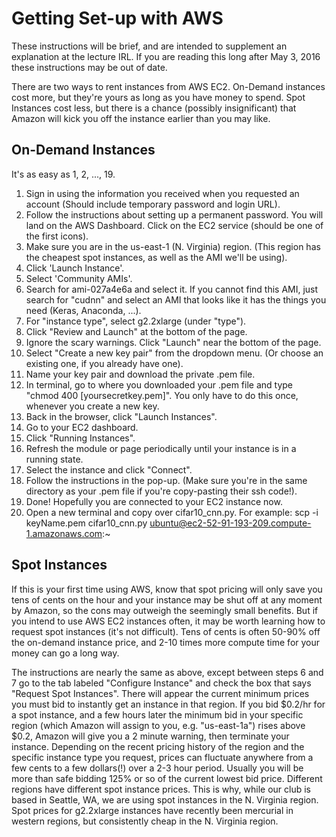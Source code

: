 # Getting Set-up with AWS

These instructions will be brief, and are intended to supplement an explanation at the lecture IRL. If you are reading this long after May 3, 2016 these instructions may be out of date.

There are two ways to rent instances from AWS EC2. On-Demand instances cost more, but they're yours as long as you have money to spend. Spot Instances cost less, but there is a chance (possibly insignificant) that Amazon will kick you off the instance earlier than you may like.

## On-Demand Instances

It's as easy as 1, 2, ..., 19.

1. Sign in using the information you received when you requested an account (Should include temporary password and login URL).
2. Follow the instructions about setting up a permanent password. You will land on the AWS Dashboard. Click on the EC2 service (should be one of the first icons).
3. Make sure you are in the us-east-1 (N. Virginia) region. (This region has the cheapest spot instances, as well as the AMI we'll be using).
4. Click 'Launch Instance'.
5. Select 'Community AMIs'.
6. Search for ami-027a4e6a and select it. If you cannot find this AMI, just search for "cudnn" and select an AMI that looks like it has the things you need (Keras, Anaconda, ...).
7. For "instance type", select g2.2xlarge (under "type").
8. Click "Review and Launch" at the bottom of the page.
9. Ignore the scary warnings. Click "Launch" near the bottom of the page.
10. Select "Create a new key pair" from the dropdown menu. (Or choose an existing one, if you already have one).
11. Name your key pair and download the private .pem file. 
12. In terminal, go to where you downloaded your .pem file and type "chmod 400 [yoursecretkey.pem]". You only have to do this once, whenever you create a new key.
13. Back in the browser, click "Launch Instances".
14. Go to your EC2 dashboard.
15. Click "Running Instances".
16. Refresh the module or page periodically until your instance is in a running state.
17. Select the instance and click "Connect".
18. Follow the instructions in the pop-up. (Make sure you're in the same directory as your .pem file if you're copy-pasting their ssh code!).
19. Done! Hopefully you are connected to your EC2 instance now. 
20. Open a new terminal and copy over cifar10\_cnn.py. For example:  scp -i keyName.pem cifar10_cnn.py ubuntu@ec2-52-91-193-209.compute-1.amazonaws.com:~

## Spot Instances

If this is your first time using AWS, know that spot pricing will only save you tens of cents on the hour and your instance may be shut off at any moment by Amazon, so the cons may outweigh the seemingly small benefits. But if you intend to use AWS EC2 instances often, it may be worth learning how to request spot instances (it's not difficult). Tens of cents is often 50-90% off the on-demand instance price, and 2-10 times more compute time for your money can go a long way.

The instructions are nearly the same as above, except between steps 6 and 7 go to the tab labeled "Configure Instance" and check the box that says "Request Spot Instances". There will appear the current minimum prices you must bid to instantly get an instance in that region. If you bid $0.2/hr for a spot instance, and a few hours later the minimum bid in your specific region (which Amazon will assign to you, e.g. "us-east-1a") rises above $0.2, Amazon will give you a 2 minute warning, then terminate your instance. Depending on the recent pricing history of the region and the specific instance type you request, prices can fluctuate anywhere from a few cents to a few dollars(!) over a 2-3 hour period. Usually you will be more than safe bidding 125% or so of the current lowest bid price. Different regions have different spot instance prices. This is why, while our club is based in Seattle, WA, we are using spot instances in the N. Virginia region. Spot prices for g2.2xlarge instances have recently been mercurial in western regions, but consistently cheap in the N. Virginia region.
